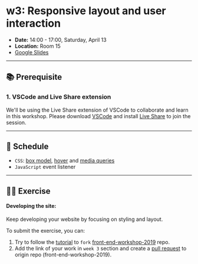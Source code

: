 # w3: Responsive layout and user interaction

- **Date:** 14:00 - 17:00, Saturday, April 13
- **Location:** Room 15
- [Google Slides](https://docs.google.com/presentation/d/1sXOYkPBY0l4djKHeva9vxXAkwSjdBHi3-TUI1IOX7W4/edit?usp=sharing)

---

## 📚 Prerequisite

### 1. VSCode and Live Share extension

We'll be using the Live Share extension of VSCode to collaborate and learn in this workshop. Please download [VSCode](https://visualstudio.microsoft.com/free-developer-offers/) and install [Live Share](https://marketplace.visualstudio.com/items?itemName=ms-vsliveshare.vsliveshare) to join the session.

---

## 📍 Schedule

- `CSS`: [box model](https://developer.mozilla.org/en-US/docs/Web/CSS/CSS_Box_Model/Introduction_to_the_CSS_box_model), [hover](https://developer.mozilla.org/en-US/docs/Web/CSS/:hover) and [media queries](https://developer.mozilla.org/en-US/docs/Web/CSS/Media_Queries/Using_media_queries)
- `JavaScript` event listener

---

## 👩‍💻 Exercise

#### Developing the site:

Keep developing your website by focusing on styling and layout.

To submit the exercise, you can:

1. Try to follow the [tutorial](https://guides.github.com/activities/forking/) to `fork` [front-end-workshop-2019](https://github.com/coding-bridge/front-end-workshop-2019) repo.
2. Add the link of your work in `week 3` section and create a [pull request](https://help.github.com/en/articles/creating-a-pull-request) to origin repo (front-end-workshop-2019).